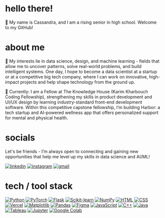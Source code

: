 # hello there!
🐚 My name is Cassandra, and I am a rising senior in high school. Welcome to my GitHub!

# about me
🤍 My interests lie in data science, design, and machine learning - fields that allow me to uncover patterns, solve real-world problems, and build intelligent systems. One day, I hope to become a data scientist at a startup or at a competitive big tech company, where I can work on innovative, high-impact projects and help shape technology from the ground up. 

🌊 Currently: I am a Fellow at The Knowledge House (Karim Kharbouch Coding Fellowship), strengthening my skills in product development and UI/UX design by learning industry-standard front-end development software. Within this competitive capstone fellowship, I’m building Harbor: a tech startup and AI-powered wellness app that offers personalized support for mental and physical health. 

# socials
Let's be friends - I’m always open to connecting and gaining new opportunities that help me level up my skills in data science and AI/ML!

[![linkedin](https://img.shields.io/badge/linkedin-3a4654?style=for-the-badge&logo=linkedin&logoColor=white)](https://www.linkedin.com/in/cassandra-caluag/)
[![instagram](https://img.shields.io/badge/instagram-2d384a?style=for-the-badge&logo=instagram&logoColor=d3d1ce)](https://www.instagram.com/csndracal/)
[![gmail](https://img.shields.io/badge/gmail-202940?style=for-the-badge&logo=gmail&logoColor=white)](mailto:cassandralinneacaluag@gmail.com)

# tech / tool stack
[![Python](https://img.shields.io/badge/python-202C3A?style=for-the-badge&logo=python&logoColor=white)](#)
[![PyTorch](https://img.shields.io/badge/pytorch-202C3A?style=for-the-badge&logo=pytorch&logoColor=white)](#)
[![Flask](https://img.shields.io/badge/flask-202C3A?style=for-the-badge&logo=flask&logoColor=white)](#)
[![Scikit-learn](https://img.shields.io/badge/scikit--learn-202C3A?style=for-the-badge&logo=scikitlearn&logoColor=white)](#)
[![NumPy](https://img.shields.io/badge/numpy-202C3A?style=for-the-badge&logo=numpy&logoColor=white)](#)
[![HTML](https://img.shields.io/badge/html5-202C3A?style=for-the-badge&logo=html5&logoColor=white)](#)
[![CSS](https://img.shields.io/badge/css3-202C3A?style=for-the-badge&logo=css3&logoColor=white)](#)
[![Vercel](https://img.shields.io/badge/vercel-202C3A?style=for-the-badge&logo=vercel&logoColor=white)](#)
[![Matplotlib](https://img.shields.io/badge/matplotlib-202C3A?style=for-the-badge&logo=plotly&logoColor=white)](#)
[![Pandas](https://img.shields.io/badge/pandas-202C3A?style=for-the-badge&logo=pandas&logoColor=white)](#)
[![Figma](https://img.shields.io/badge/figma-202C3A?style=for-the-badge&logo=figma&logoColor=white)](#)
[![JavaScript](https://img.shields.io/badge/javascript-202C3A?style=for-the-badge&logo=javascript&logoColor=white)](#)
[![C++](https://img.shields.io/badge/c++-202C3A?style=for-the-badge&logo=c%2B%2B&logoColor=white)](#)
[![Java](https://img.shields.io/badge/java-202C3A?style=for-the-badge&logo=java&logoColor=white)](#)
[![Tableau](https://img.shields.io/badge/tableau-202C3A?style=for-the-badge&logo=tableau&logoColor=white)](#)
[![Jupyter](https://img.shields.io/badge/jupyter-202C3A?style=for-the-badge&logo=jupyter&logoColor=white)](#)
[![Google Colab](https://img.shields.io/badge/google%20colab-202C3A?style=for-the-badge&logo=googlecolab&logoColor=white)](#)
